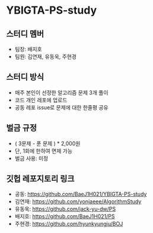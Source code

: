 # YBIGTA-PS-study

## 스터디 멤버
- 팀장: 배지호
- 팀원: 김연재, 유동욱, 주현경

## 스터디 방식
- 매주 본인이 선정한 알고리즘 문제 3개 풀이
- 코드 개인 레포에 업로드
- 공동 레포 issue로 문제에 대한 한줄평 공유

## 벌금 규정
- ( 3문제 - 푼 문제 ) * 2,000원
- 단, 1회에 한하여 면제 가능
- 벌금 사용: 미정

## 깃헙 레포지토리 링크
- 공동: https://github.com/BaeJ1H021/YBIGTA-PS-study
- 김연재: https://github.com/yonjaeee/AlgorithmStudy
- 유동욱: https://github.com/jack-yu-dw/PS
- 배지호: https://github.com/BaeJ1H021/PS
- 주현경: https://github.com/hyunkyungju/BOJ
